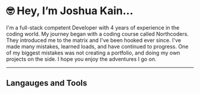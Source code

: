 # 🤓 Hey, I’m Joshua Kain...

I'm a full-stack competent Developer with 4 years of experience in the coding world. 
My journey began with a coding course called Northcoders. They introduced me to the matrix and I've been hooked ever since. 
I've made many mistakes, learned loads, and have continued to progress. One of my biggest mistakes was not creating a portfolio, and doing my own projects on the side. I hope you enjoy the adventures I go on. 

___

## Langauges and Tools 

